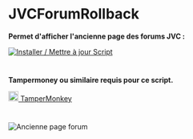 # **JVCForumRollback**

**Permet d'afficher l'ancienne page des forums JVC :**

[![Installer / Mettre à jour Script](https://img.shields.io/badge/Installer%20/%20Mettre%20%C3%A0%20jour%20Script-Green?style=for-the-badge&color=1E971E)](https://github.com/Roadou/JVCForumRollback/raw/main/JVCForumRollback.user.js)

#

**Tampermoney ou similaire requis pour ce script.**

<a href="https://www.tampermonkey.net/index.php" target="_blank"><img src="https://www.tampermonkey.net/favicon.ico" alt="Chrome" width="20"/> TamperMonkey</a>

#



![Ancienne page forum](https://jvflux.fr/images/2/2e/forum_accueil_jeuxvideo.com_blabla.png)
